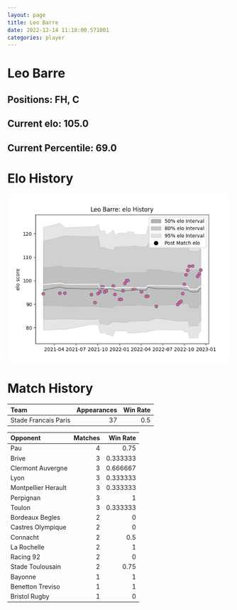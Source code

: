```yaml
---  
layout: page  
title: Leo Barre  
date: 2022-12-14 11:18:00.571001  
categories: player  
---
```

# Leo Barre

## Positions: FH, C

## Current elo: 105.0

## Current Percentile: 69.0

# Elo History


![elo history](history_LeoBarre.png)
# Match History


| Team                 |   Appearances |   Win Rate |
|:---------------------|--------------:|-----------:|
| Stade Francais Paris |            37 |        0.5 |

| Opponent            |   Matches |   Win Rate |
|:--------------------|----------:|-----------:|
| Pau                 |         4 |   0.75     |
| Brive               |         3 |   0.333333 |
| Clermont Auvergne   |         3 |   0.666667 |
| Lyon                |         3 |   0.333333 |
| Montpellier Herault |         3 |   0.333333 |
| Perpignan           |         3 |   1        |
| Toulon              |         3 |   0.333333 |
| Bordeaux Begles     |         2 |   0        |
| Castres Olympique   |         2 |   0        |
| Connacht            |         2 |   0.5      |
| La Rochelle         |         2 |   1        |
| Racing 92           |         2 |   0        |
| Stade Toulousain    |         2 |   0.75     |
| Bayonne             |         1 |   1        |
| Benetton Treviso    |         1 |   1        |
| Bristol Rugby       |         1 |   0        |